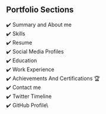 ## Portfolio Sections
✔️ Summary and About me\
✔️ Skills\
✔️ Resume\
✔️ Social Media Profiles\
✔️ Education\
✔️ Work Experience\
✔️ Achievements And Certifications 🏆\
✔️ Contact me\
✔️ Twitter Timeline\
✔️ GitHub Profile\
